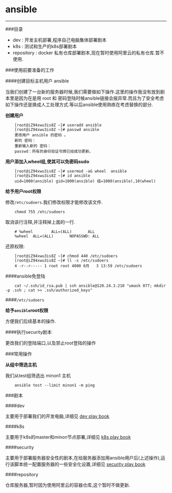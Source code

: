 # ansible

----

###目录

* dev : 开发主机部署,程序自己电脑集体部署剧本
* k8s : 测试和生产的k8s部署剧本
* repository : docker 私有仓库部署剧本,现在暂时使用阿里云的私有仓库.暂不使用.

###使用前要准备的工作

####创建目标主机用户 ansible

当我们创建了一台新的服务器时候,我们需要做如下操作.这里的操作我没有放到剧本里是因为在是用 root 和 密码登陆时候ansible链接会报异常.而且为了安全考虑如下操作还是换成人工处理方式.等以后ansible使用熟练在考虑替换的部分.

**创建用户**

		[root@iZ94xwu3is8Z ~]# useradd ansible
		[root@iZ94xwu3is8Z ~]# passwd ansible
		更改用户 ansible 的密码 。
		新的 密码：
		重新输入新的 密码：
		passwd：所有的身份验证令牌已经成功更新。
		
**用户添加入wheel组,使其可以免密码sudo**

		[root@iZ94xwu3is8Z ~]# usermod -aG wheel  ansible
		[root@iZ94xwu3is8Z ~]# id ansible
		uid=1000(ansible) gid=1000(ansible) 组=1000(ansible),10(wheel)

**给予用户root权限**

修改`/etc/sudoers`.我们修改权限才能修改该文件.

		chmod 755 /etc/sudoers
		
取消该行注释,并注释掉上面的一行.
		
		# %wheel        ALL=(ALL)       ALL
		%wheel  ALL=(ALL)       NOPASSWD: ALL

还原权限:

		[root@iZ94xwu3is8Z ~]# chmod 440 /etc/sudoers
		[root@iZ94xwu3is8Z ~]# ll -s /etc/sudoers
		4 -r--r----- 1 root root 4000 6月   3 13:59 /etc/sudoers

####ansible免登陆

		cat ~/.ssh/id_rsa.pub | ssh ansible@120.24.3.210 "umask 077; mkdir -p .ssh ; cat >> .ssh/authorized_keys"

####`/etc/sudoers`

**给予`ansible`root权限**

方便我们后续基本的操作.

####执行security剧本

更改我们的登陆端口,以及禁止root登陆的操作



###常用操作

**从组中筛选主机**

我们从test组筛选出 minon1 主机

		ansible test --limit minon1 -m ping
		

###剧本

####dev

主要用于部署我们的开发电脑,详细见 [dev play book](./doc/dev.md "dev play book")

####k8s

主要用于k8s的master和minon节点部署,详细见 [k8s play book](./doc/k8s.md "k8s play book")

####security

主要用于部署服务器安全性的剧本,在给服务器添加用ansible用户后(上述操作),运行该脚本统一配置服务器的一些安全化设置,详细见 [security play book](./doc/security.md "security play book")

####repository

仓库服务器,暂时因为使用阿里云的容器仓库,这个暂时不做更新.
